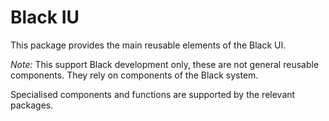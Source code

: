 Black IU
========

This package provides the main reusable elements of the Black UI.

*Note:* This support Black development only, these are not general reusable components. They rely on
components of the Black system.

Specialised components and functions are supported by the relevant packages.